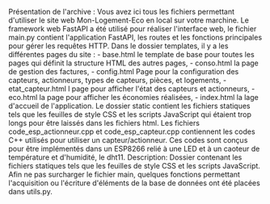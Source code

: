 Présentation de l'archive : 
Vous avez ici tous les fichiers permettant d'utiliser le site web Mon-Logement-Eco en local sur votre marchine.
Le framework web FastAPI a été utilisé pour réaliser l'interface web, le fichier main.py contient l'application FastAPI, les routes et les fonctions principales pour gérer les requêtes HTTP.
Dans le dossier templates, il y a les différentes pages du site : 
    - base.html le template de base pour toutes les pages qui définit la structure HTML des autres pages,
    - conso.html la page de gestion des factures,
    - config.html Page pour la configuration des capteurs, actionneurs, types de capteurs, pièces, et logements,
    - etat_capteur.html l page pour afficher l'état des capteurs et actionneurs,
    - eco.html la page pour afficher les économies réalisées,
    - index.html la lage d'accueil de l'application.
Le dossier static contient les fichiers statiques tels que les feuilles de style CSS et les scripts JavaScript qui étaient trop longs pour être laissés dans les fichiers html.
Les fichiers code_esp_actionneur.cpp et code_esp_capteur.cpp contiennent les codes C++ utilisés pour utiliser un capteur/actionneur. 
Ces codes sont conçus pour être implémentés dans un ESP8266 relié à une LED et à un caoteur de température et d'humidité, le dht11.
Description: Dossier contenant les fichiers statiques tels que les feuilles de style CSS et les scripts JavaScript.
Afin ne pas surcharger le fichier main, quelques fonctions permettant l'acquisition ou l'écriture d'éléments de la base de données ont été placées dans utils.py.
